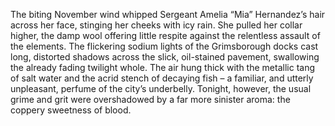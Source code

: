 The biting November wind whipped Sergeant Amelia “Mia” Hernandez’s hair across her face, stinging her cheeks with icy rain.  She pulled her collar higher, the damp wool offering little respite against the relentless assault of the elements.  The flickering sodium lights of the Grimsborough docks cast long, distorted shadows across the slick, oil-stained pavement, swallowing the already fading twilight whole.  The air hung thick with the metallic tang of salt water and the acrid stench of decaying fish – a familiar, and utterly unpleasant, perfume of the city’s underbelly.  Tonight, however, the usual grime and grit were overshadowed by a far more sinister aroma: the coppery sweetness of blood.
